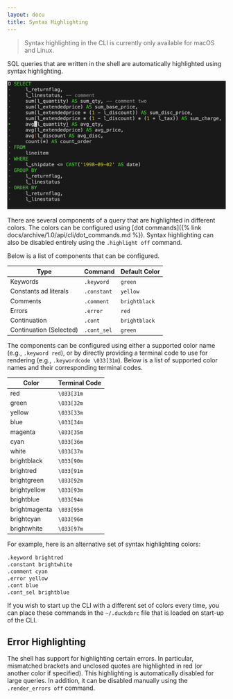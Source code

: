 ```yaml
---
layout: docu
title: Syntax Highlighting
---
```


> Syntax highlighting in the CLI is currently only available for macOS and Linux.

SQL queries that are written in the shell are automatically highlighted using syntax highlighting.

![Image showing syntax highlighting in the shell](/images/syntax_highlighting_screenshot.png)

There are several components of a query that are highlighted in different colors. The colors can be configured using [dot commands]({% link docs/archive/1.0/api/cli/dot_commands.md %}).
Syntax highlighting can also be disabled entirely using the `.highlight off` command.

Below is a list of components that can be configured.

<div class="narrow_table"></div>

|          Type           |   Command   |  Default Color  |
|-------------------------|-------------|-----------------|
| Keywords                | `.keyword`  | `green`         |
| Constants ad literals   | `.constant` | `yellow`        |
| Comments                | `.comment`  | `brightblack`   |
| Errors                  | `.error`    | `red`           |
| Continuation            | `.cont`     | `brightblack`   |
| Continuation (Selected) | `.cont_sel` | `green`         |

The components can be configured using either a supported color name (e.g., `.keyword red`), or by directly providing a terminal code to use for rendering (e.g., `.keywordcode \033[31m`). Below is a list of supported color names and their corresponding terminal codes.

<div class="narrow_table"></div>

|     Color     | Terminal Code |
|---------------|---------------|
| red           | `\033[31m`    |
| green         | `\033[32m`    |
| yellow        | `\033[33m`    |
| blue          | `\033[34m`    |
| magenta       | `\033[35m`    |
| cyan          | `\033[36m`    |
| white         | `\033[37m`    |
| brightblack   | `\033[90m`    |
| brightred     | `\033[91m`    |
| brightgreen   | `\033[92m`    |
| brightyellow  | `\033[93m`    |
| brightblue    | `\033[94m`    |
| brightmagenta | `\033[95m`    |
| brightcyan    | `\033[96m`    |
| brightwhite   | `\033[97m`    |

For example, here is an alternative set of syntax highlighting colors:

```text
.keyword brightred
.constant brightwhite
.comment cyan
.error yellow
.cont blue
.cont_sel brightblue
```

If you wish to start up the CLI with a different set of colors every time, you can place these commands in the `~/.duckdbrc` file that is loaded on start-up of the CLI.

## Error Highlighting

The shell has support for highlighting certain errors. In particular, mismatched brackets and unclosed quotes are highlighted in red (or another color if specified). This highlighting is automatically disabled for large queries. In addition, it can be disabled manually using the `.render_errors off` command.